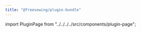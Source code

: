 ```yaml
---
title: "@freesewing/plugin-bundle"
---
```


import PluginPage from "../../../../src/components/plugin-page";

<pluginpage plugin="bundle" />